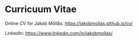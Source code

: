# Curricuum Vitae
Online CV for Jakob Möllås: https://jakobmollas.github.io/cv/

LinkedIn: https://www.linkedin.com/in/jakobmollas/

